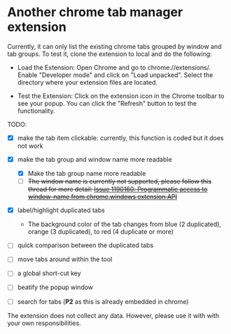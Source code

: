 # Another chrome tab manager extension 

Currently, it can only list the existing chrome tabs grouped by window and tab groups.
To test it, clone the extension to local and do the following:

* Load the Extension:
Open Chrome and go to chrome://extensions/. Enable "Developer mode" and click on "Load unpacked". Select the directory where your extension files are located.

* Test the Extension:
Click on the extension icon in the Chrome toolbar to see your popup. You can click the "Refresh" button to test the functionality.

TODO:

* [X] make the tab item clickable: currently, this function is coded but it does not work
* [X] make the tab group and window name more readable
  * [X] Make the tab group name more readable
  * [ ] ~~The window name is currently not supported, please follow this thread for more detail: [Issue 1190160: Programmatic access to window-name from chrome.windows extension API](https://bugs.chromium.org/p/chromium/issues/detail?id=1190160)~~
* [X] label/highlight duplicated tabs
  * The background color of the tab changes from blue (2 duplicated), orange (3 duplicated), to red (4 duplicate or more)
* [ ] quick comparison between the duplicated tabs
* [ ] move tabs around within the tool
* [ ] a global short-cut key
* [ ] beatify the popup window

* [ ] search for tabs (**P2** as this is already embedded in chrome)

The extension does not collect any data. However, please use it with with your own responsibilities.